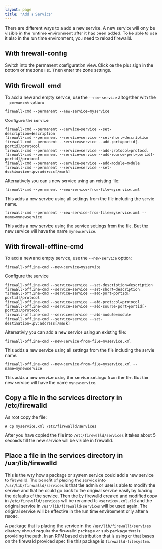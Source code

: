 ```yaml
---
layout: page
title: "Add a Service"
---
```


There are different ways to a add a new service. A new service will only be visible in the runtime environment after it has been added. To be able to use it also in the run time environment, you need to reload firewalld.

## With firewall-config

Switch into the permanent configuration view. Click on the plus sign in the bottom of the zone list. Then enter the zone settings.

## With firewall-cmd

To add a new and empty service, use the `--new-service` altogether with the `--permanent` option:

    firewall-cmd --permanent --new-service=myservice

Configure the service:

    firewall-cmd --permanent --service=service --set-description=description
    firewall-cmd --permanent --service=service --set-short=description
    firewall-cmd --permanent --service=service --add-port=portid[-portid]/protocol
    firewall-cmd --permanent --service=service --add-protocol=protocol
    firewall-cmd --permanent --service=service --add-source-port=portid[-portid]/protocol
    firewall-cmd --permanent --service=service --add-module=module
    firewall-cmd --permanent --service=service --set-destination=ipv:address[/mask]

Alternatively you can a new service using an existing file:

    firewall-cmd --permanent --new-service-from-file=myservice.xml

This adds a new service using all settings from the file including the servie name.

    firewall-cmd --permanent --new-service-from-file=myservice.xml --name=mynewservice

This adds a new service using the service settings from the file. But the new service will have the name `mynewservice`.

## With firewall-offline-cmd

To add a new and empty service, use the `--new-service` option:

    firewall-offline-cmd --new-service=myservice

Configure the service:

    firewall-offline-cmd --service=service --set-description=description
    firewall-offline-cmd --service=service --set-short=description
    firewall-offline-cmd --service=service --add-port=portid[-portid]/protocol
    firewall-offline-cmd --service=service --add-protocol=protocol
    firewall-offline-cmd --service=service --add-source-port=portid[-portid]/protocol
    firewall-offline-cmd --service=service --add-module=module
    firewall-offline-cmd --service=service --set-destination=ipv:address[/mask]

Alternativly you can add a new service using an existing file:

    firewall-offline-cmd --new-service-from-file=myservice.xml

This adds a new service using all settings from the file including the servie name.

    firewall-offline-cmd --new-service-from-file=myservice.xml --name=mynewservice

This adds a new service using the service settings from the file. But the new service will have the name `mynewservice`.

## Copy a file in the services directory in /etc/firewalld

As root copy the file:

    # cp myservice.xml /etc/firewalld/services

After you have copied the file into `/etc/firewalld/services` it takes about 5 seconds till the new service will be visible in firewalld.

## Place a file in the services directory in /usr/lib/firewalld

This is the way how a package or system service could add a new service to firewalld. The benefit of placing the service into `/usr/lib/firewalld/services` is that the admin or user is able to modify the service and that he could go back to the original service easily by loading the defaults of the service. Then the by firewalld created and modified copy in `/etc/firewalld/services` will be renamed to `<service>.xml.old` and the original service in `/usr/lib/firewalld/services` will be used again. The original service will be effective in the run
time environment only after a reload.

A package that is placing the service in the `/usr/lib/firewalld/services` diretory should require the firewalld package or sub package that is providing the path. In an RPM based distribution that is using or that bases on the firewalld provided spec file this package is `firewalld-filesystem`.
